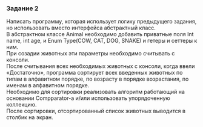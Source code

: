 ### Задание 2
Написать программу, которая использует логику предыдущего задания, но использовать вместо интерфейса абстрактный класс. </br> 
В абстрактном классе Animal необходимо добавить приватные поля Int name, int age, и Enum Type(COW, CAT, DOG, SNAKE) и гетеры и сеттеры к ним. </br> 
При созадии животных эти параметры необходимо считывать с консоли. </br>
После считывания всех необходимых животных с консоли, когда ввели «Достаточно», программа сортирует всех введенных животных по типам в алфавитном порядке, по возрасту в порядке возрастания, по именам в алфавитном порядке. </br> 
Необходимо для сортировки реализовать алгоритм работающий на основании Compparator-a и/или использовать упорядоченную коллекцию. </br>
После сортировки, отсортированный список животных выводится в столбик на экран. </br>